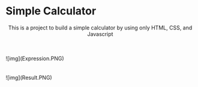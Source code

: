 # Simple Calculator
<p text align="center">This is a project to build a simple calculator by using only HTML, CSS, and Javascript</p>
<br><br>
![img](Expression.PNG)
<br><br><br>
![img](Result.PNG)
